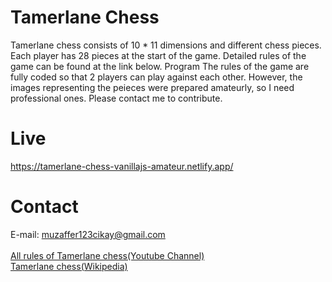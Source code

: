 # Tamerlane Chess
Tamerlane chess consists of 10 * 11 dimensions and different chess pieces. Each player has 28 pieces at the start of the game. Detailed rules of the game can be found at the link below. Program The rules of the game are fully coded so that 2 players can play against each other. However, the images representing the peieces were prepared amateurly, so I need professional ones. Please contact me to contribute.<br/>

# Live

https://tamerlane-chess-vanillajs-amateur.netlify.app/

# Contact

E-mail: muzaffer123cikay@gmail.com<br/><br/>
[All rules of Tamerlane chess(Youtube Channel)](https://www.youtube.com/channel/UCRB8w2VcxnLTUVJ2OeLtvYw)<br/>
[Tamerlane chess(Wikipedia)](https://en.wikipedia.org/wiki/Tamerlane_chess)

